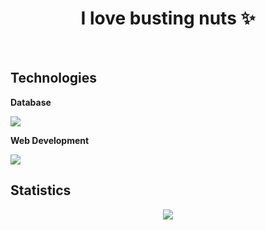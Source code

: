 <h1 align="center">I love busting nuts ✨</h1>
<br>


## Technologies  
**Database**

![](https://skillicons.dev/icons?i=mysql) <br>


**Web Development**

![](https://skillicons.dev/icons?i=html,css,js,nodejs)


## Statistics
<div align="center">
<img src="http://github-profile-summary-cards.vercel.app/api/cards/profile-details?username=deltagamingch&theme=tokyonight"/>
</div>
